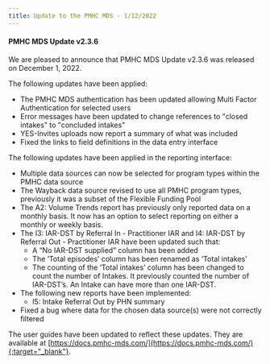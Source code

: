```yaml
---
title: Update to the PMHC MDS - 1/12/2022
---
```


#### PMHC MDS Update v2.3.6 ####

We are pleased to announce that PMHC MDS Update v2.3.6 was released on 
December 1, 2022.

The following updates have been applied:
* The PMHC MDS authentication has been updated allowing Multi Factor 
  Authentication for selected users
* Error messages have been updated to change references to 
  "closed intakes" to "concluded intakes"
* YES-Invites uploads now report a summary of what was included
* Fixed the links to field definitions in the data entry interface

The following updates have been applied in the reporting interface:
* Multiple data sources can now be selected for program types within 
  the PMHC data source
* The Wayback data source revised to use all PMHC program types, 
  previously it was a subset of the Flexible Funding Pool
* The A2: Volume Trends report has previously only reported data on a 
  monthly basis. It now has an option to select reporting on either a 
  monthly or weekly basis.
* The I3: IAR-DST by Referral In - Practitioner IAR and I4: IAR-DST 
  by Referral Out - Practitioner IAR have been updated such that:
  - A “No IAR-DST supplied” column has been added
  - The ‘Total episodes’ column has been renamed as ‘Total intakes’
  - The counting of the ‘Total intakes’ column has been changed to 
    count the number of Intakes. It previously counted the number of 
    IAR-DST’s. An Intake can have more than one IAR-DST.
* The following new reports have been implemented:
  - I5: Intake Referral Out by PHN summary
* Fixed a bug where data for the chosen data source(s) were not 
  correctly filtered

The user guides have been updated to reflect these updates. They are available
at [https://docs.pmhc-mds.com/](https://docs.pmhc-mds.com/){:target="_blank"}.